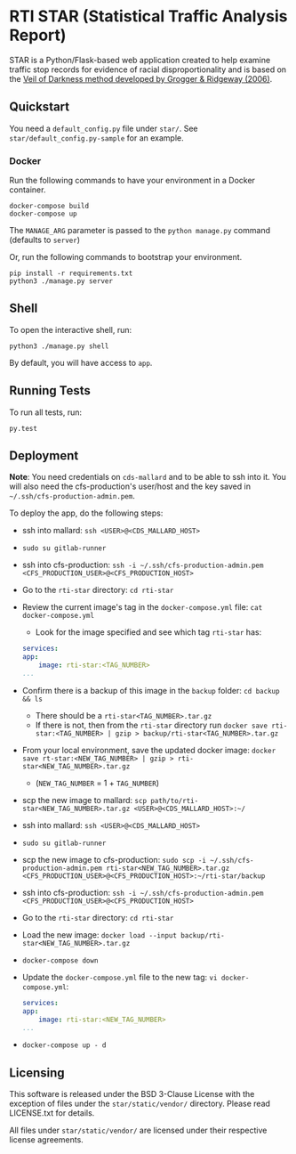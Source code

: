 # RTI STAR (Statistical Traffic Analysis Report)

STAR is a Python/Flask-based web application created to help examine traffic 
stop records for evidence of racial disproportionality and is based on the 
[Veil of Darkness method developed by Grogger & Ridgeway (2006)](http://www.rand.org/pubs/reprints/RP1253.html).


Quickstart
----------

You need a `default_config.py` file under `star/`. See 
`star/default_config.py-sample` for an example.

### Docker

Run the following commands to have your environment in a Docker container.

```
docker-compose build
docker-compose up
```

The `MANAGE_ARG` parameter is passed to the `python manage.py` command (defaults to `server`)

Or, run the following commands to bootstrap your environment.

```
pip install -r requirements.txt
python3 ./manage.py server
```

Shell
-----

To open the interactive shell, run:

    python3 ./manage.py shell

By default, you will have access to `app`.


Running Tests
-------------

To run all tests, run:

    py.test


Deployment
-------------

**Note**: You need credentials on `cds-mallard` and to be able to ssh into it. You will also need the cfs-production's user/host and the key saved in `~/.ssh/cfs-production-admin.pem`.

To deploy the app, do the following steps:

- ssh into mallard: `ssh <USER>@<CDS_MALLARD_HOST>`
- `sudo su gitlab-runner`
- ssh into cfs-production: `ssh -i ~/.ssh/cfs-production-admin.pem <CFS_PRODUCTION_USER>@<CFS_PRODUCTION_HOST>`
- Go to the `rti-star` directory: `cd rti-star`
- Review the current image's tag in the `docker-compose.yml` file: `cat docker-compose.yml`
    - Look for the image specified and see which tag `rti-star` has:
    ```yml
    services:
    app:
        image: rti-star:<TAG_NUMBER>
    ...
    ```
- Confirm there is a backup of this image in the `backup` folder: `cd backup && ls`
    - There should be a `rti-star<TAG_NUMBER>.tar.gz`
    - If there is not, then from the `rti-star` directory run `docker save rti-star:<TAG_NUMBER> | gzip > backup/rti-star<TAG_NUMBER>.tar.gz`

- From your local environment, save the updated docker image: `docker save rt-star:<NEW_TAG_NUMBER> | gzip > rti-star<NEW_TAG_NUMBER>.tar.gz`
    - (`NEW_TAG_NUMBER` = 1 + `TAG_NUMBER`)
- scp the new image to mallard: `scp path/to/rti-star<NEW_TAG_NUMBER>.tar.gz <USER>@<CDS_MALLARD_HOST>:~/`
- ssh into mallard: `ssh <USER>@<CDS_MALLARD_HOST>`
- `sudo su gitlab-runner`
- scp the new image to cfs-production: `sudo scp -i ~/.ssh/cfs-production-admin.pem rti-star<NEW_TAG_NUMBER>.tar.gz <CFS_PRODUCTION_USER>@<CFS_PRODUCTION_HOST>:~/rti-star/backup`
- ssh into cfs-production: `ssh -i ~/.ssh/cfs-production-admin.pem <CFS_PRODUCTION_USER>@<CFS_PRODUCTION_HOST>`
- Go to the `rti-star` directory: `cd rti-star`
- Load the new image: `docker load --input backup/rti-star<NEW_TAG_NUMBER>.tar.gz`
- `docker-compose down`
- Update the `docker-compose.yml` file to the new tag: `vi docker-compose.yml`:
    ```yml
    services:
    app:
        image: rti-star:<NEW_TAG_NUMBER>
    ...
    ```
- `docker-compose up - d`


Licensing
---------
This software is released under the BSD 3-Clause License with the exception of 
files under the `star/static/vendor/` directory. Please read LICENSE.txt for 
details.

All files under `star/static/vendor/` are licensed under their respective
license agreements.
